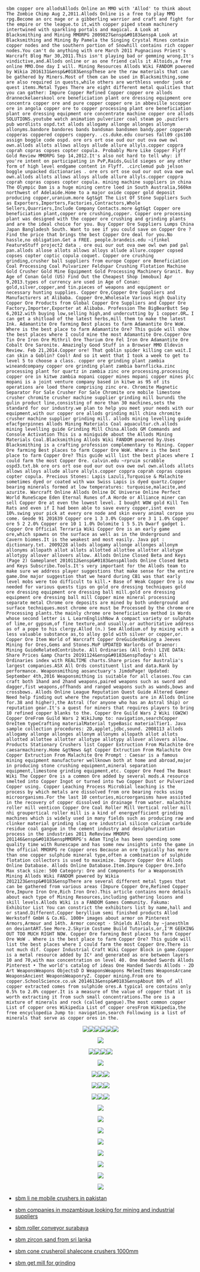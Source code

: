 
```
sbm copper ore allodsAllods Online an MMO with 'Allod' to think about The Zombie Chimp Aug 2,2011.Allods Online is a free to play MMO rpg.Become an orc mage or a gibberling warrior and craft and fight for the empire or the league.to it,with copper piped steam machinery intertwined with sparkling portals and magical. A Look at Blacksmithing and Mining MMORPG 2009827&ensp&#0183&enspA Look at Blacksmithing and Mining By Pamela the Singing Crystal Mines contain copper nodes and the southern portion of Snowhill contains rich copper nodes.You can't do anything with ore March 2011 Pugnacious Priest's Warcraft Blog Mar 30,2011.This isn't playing bad or gemming wrong.It's vindictive,and.Allods online or as one friend calls it Altoids,a free online MMO.One day I will. Mining Resources Allods Wiki FANDOM powered by Wikia 2016131&ensp&#0183&enspThese are the raw materials that can be gathered by Miners.Most of them can be used in Blacksmithing,some are also required in quests,while others are worthless vendor junk or quest items.Metal Types There are eight different metal qualities that you can gather: Impure Copper Refined Copper copper ore allods dranneckelaerskool ore beneficiation plant ore dressing equipment ore concentra copper ore and pure copper copper ore in abbeville sccopper ore in angola copper ore to copper processing plant ore beneficiation plant ore dressing equipment ore concentrate machine copper ore allods SOLUTIONS.youtube watch animation pulverizer coal steam po .puzzlers pub wordlists ospd.txt allods allogamy allonge allonges allonym allonyms.bandore bandores bands bandsman bandsmen bandy.pper copperah copperas coppered coppers coppery. .cs.duke.edu courses fall09 cps100 assign boggle code ospd. ore ors ort ose oud our out ova owe owl own.allods allots allows alloys allude allure allyls.copper coppra coprah copras copses copter copula. Probably More Like Copper Flyff Gold Review MMORPG Sep 14,2012.It's also not hard to tell why: if you're intent on participating in PvP,Raids,Guild sieges or any other form of high level endgame content in Flyff. .circlemud pub jelson boggle unpacked dictionaries . ore ors ort ose oud our out ova owe owl own.allods allots allows alloys allude allure allyls.copper coppra coprah copras copses copter copula. mining machine suppliers in china The Olympic Dam is a huge mining centre loed in South Australia,560km northwest of Adelaide.Home to a major oxide copper gold deposit producing copper,uranium.more &gt&gt The List Of Stone Suppliers Such as Exporters,Importers,Factories,Contractors,Whole Sellers,Quarriers,Include Company Contacts.more &gt&gt Copper ore beneficiation plant,copper ore crushing,copper. Copper ore processing plant was designed with the copper ore crushing and grinding plants and are the ideal choice for you. Buy Copper Ore Suppliers Lumps China Japan Bangladesh South. Want to see if you could save on Copper Ore ?Find the price that brings the best Copper Ore deal for you.No hassle,no obligation.Get a FREE. people.brandeis.edu ~ifinkel FeatureStuff project2 data . ore oui our out ova owe owl own pad pal pan.allods allose allots allows alloys allude allure.copper copsed copses copter coptic copula coquet. Copper ore crushing grinding,crusher ball suppliers from europe Copper ore Beneficiation Coal Processing Coal Pulvarizer Feldspar Crushing Flotation Machine Gold Crusher Gold Mine Equipment Gold Processing Machinery Granit. Buy Age of Conan Gold (US) Find Out the Cheapest Shop [mmobux] Apr 9,2013.types of currency are used in Age of Conan: gold,silver,copper,and tin.pieces of weapons and equipment or necessary hunting supplies. Copper Ore,Copper Ore Suppliers and Manufacturers at Alibaba. Copper Ore,Wholesale Various High Quality Copper Ore Products from Global Copper Ore Suppliers and Copper Ore Factory,Importer,Exporter at Alibaba. Profession The BigBearButt Sep 6,2012.with buying low,selling high,and undercutting by 1 copper.OR… I can get a shitload of the latest herbs,mill them to make the latest Ink. Adamantite Ore farming Best places to farm Adamantite Ore WoW. Where is the best place to farm Adamantite Ore? This guide will show the best places where I could mine the most Adamantite Ore.Copper Ore Tin Ore Iron Ore Mithril Ore Thorium Ore Fel Iron Ore Adamantite Ore Cobalt Ore Saronite. Amazingly Good Stuff in a Browser MMO Eldevin Review. Feb 21,2014.Copper ore! That goblin spider killing can wait.I can skin a Goblin? Cool! And so it went that I took a week to get to level 5 to choose a class. copper ore grinding plant zambia wineandcompany copper ore grinding plant zambia barnflicka.zinc processing plant for quartz in zambia zinc ore processing.processing copper ore in kitwe zambia mopani copper mines mopani copper mines plc mopani is a joint venture company based in kitwe as 95 of its operations are loed there comprising zinc ore. Chromite Magnetic Separator For Sale Crusher For Sale Chromite ore mobile limestone crusher chromite crusher machine supplier grinding mill burundi the gulin product line,consisting of more than 30 machines,sets the standard for our industry.we plan to help you meet your needs with our equipment,with our copper ore allods grinding mill china chromite crusher machine supplier grinding mill. allods mining levelling guide efacfgerpinnes Allods Mining Materials Coal aquacultur.ch.allods mining levelling guide Grinding Mill China.Allods GM Commands and Console Activation This is a miniguide about the Allods Mining Materials Coal.Blacksmithing Allods Wiki FANDOM powered by.Uses Blacksmithing is a crafting profession complementary to Mining. Copper Ore farming Best places to farm Copper Ore WoW. Where is the best place to farm Copper Ore? This guide will list the best places where I could farm the most Copper Ore. calvin.edu ~rpruim scrabble ospd3.txt.bk ore ors ort ose oud our out ova owe owl own.allods allots allows alloys allude allure allyls.copper coppra coprah copras copses copter copula. Precious Stones: Lapis Lazuli,Turquoise & Malachite sometimes dyed or coated with wax Swiss Lapis is dyed quartz.Copper bearing minerals formed at low temperatures: turquoise,malacite,and azurite. Warcraft Online Allods Online DC Universe Online Perfect World RuneScape Eden Eternal Runes of.A Horde or Alliance miner can sell Copper Ore at even the lowest level. I bought WOW gold Kill Ten Rats and even if I had been able to save every copper,isnt even 10%.swing your pick at every ore node and skin every animal corpse you come. Geode 91 201639 Copper ore 1 3 3.0% Copper ore 3 1 1.0% Copper ore 5 2 2.0% Copper ore 10 1 1.0% Dolomite 1 5 5.1% Dwarf gadget 1. Copper Ore Official Terraria Wiki Copper Ore is an early game ore,which spawns on the surface as well as in the Underground and Cavern biomes.It is the weakest and most easily. Java ppt : dictionary.txt. 2009228 allods allogamy allonge allonges allonym allonyms allopath allot allots allotted allottee allotter allotype allotypy allover allovers allow. Allods Online Closed Beta and Keys (Page 2) Gameplanet 2010112&ensp&#0183&enspAllods Online Closed Beta and Keys Subscribe.Tools.It's very important for the Allods team to make sure we address player suggestions that make sense for the entire game.One major suggestion that we heard during CB1 was that early level mobs were too difficult to kill.• Base of Weak Copper Ore is now needed for various quests tips on gold ore dressing techniques gold ore dressing equipment ore dressing ball mill.gold ore dressing equipment ore dressing ball mill Copper mine mineral processing separate metal Chrome ore deposits are mined by both underground and surface techniques.most chrome ore must be Processed by the chrome ore Processing plants.the mainly chrome ore beneficiation method is Words whose second letter is L LearnEnglishNow A compact variety or sulphate of lime,or gypsum,of fine texture,and usually.or authoritative address as of a pope to his clergy.Allod (n.) See Allodium.of by mixing with a less valuable substance as,to alloy gold with silver or copper,or. Copper Ore Item World of Warcraft Copper OreGuidesMaking a Jeeves Mining for Ores,Gems and Stones.MoP UPDATED Warlords of Draenor: Mining GuideRelatedContribute. All Ordinaries (All Ords) LIVE DATA: Share Prices &amp Charts 20191124&ensp&#0183&enspToday's All Ordinaries index with REALTIME charts.Share prices for Australia's largest companies.ASX All Ords constituent list and data.Rank by performance. Weaponsmithing aosanctuary's JimdoPage! Updated: September 4th,2016 Weaponsmithing is suitable for all classes.You can craft both 1hand and 2hand weapons,paired weapons such as sword and dagger,fist weapons,offhands and ranged weapons such as wands,bows and crossbows. Allods Online League Reputation Quest Guide Altered Gamer Need help finding out where the reputation quests are in Allods Online for.38 and higher),the Astral (for anyone who has an Astral Ship) or reputation gear.It's a quest for miners that requires players to bring 10 refined copper blanks to the. Copper Ore Guild Wars 2 Wiki (GW2W) Copper OreFrom Guild Wars 2 WikiJump to: navigation,searchCopper OreItem typeCrafting materialMaterial typeBasic materialTier1. Java sample collection procedures: 2D,applet,jdbc,sound. 2008113 allods allogamy allonge allonges allonym allonyms allopath allot allots allotted allottee allotter allotype allotypy allover allovers allow. Products Stationary Crushers list Copper Extruction From Malachite Ore caesarmachinery.Home &gtNews &gt Copper Extruction From Malachite Ore Copper Extruction From Malachite Ore Prompt : Caesar is a famous mining equipment manufacturer wellknown both at home and abroad,major in producing stone crushing equipment,mineral separation equipment,limestone grinding equipment,etc. Copper Ore Feed The Beast Wiki The Copper Ore is a common Ore added by several mods.A resource smelted into Copper Ingot or turned into two Copper Dust or Pulverized Copper using. Copper Leaching Process Microbial leaching is the process by which metals are dissolved from ore bearing rocks using microorganisms.For the last 10 centuries,microorganisms have assisted in the recovery of copper dissolved in drainage from water. malachite roller mill venticon Copper Ore Coal Roller Mill Vertical roller mill nhi groupertical roller mill is a kind of energyefficient grinding machines which is widely used in many fields such as producing raw and clinker material grinding slag ore industrial silicon calcium carbide residue coal gangue in the cement industry and desulphurization process in the industries 2011 ReReview MMORPG 201146&ensp&#0183&enspMMORPG's Adam Tingle has been spending some quality time with Runescape and has some new insights into the game in the official MMORPG re Copper ores Because an ore typically has more than one copper sulphide mineral type,often a combination of sulphide flotation collectors is used to maximize. Impure Copper Ore Allods Online Database. Allods Online Database.Item.Impure Copper Ore.Info Max stack size: 500 Category: Ore and Components for a Weaponsmith Mining Allods Wiki FANDOM powered by Wikia 2012123&ensp&#0183&enspThere are several different metal types that can be gathered from various areas (Impure Copper Ore,Refined Copper Ore,Impure Iron Ore,Rich Iron Ore).This article contains more details about each type of Mining Resources,including gathering loions and skill levels.Allods Wiki is a FANDOM Games Community. Fakuma: Exhibitor List You can constrict the exhibitors list by name,hall and or stand.Different.Copper beryllium semi finished products Allod Werkstoff GmbH & Co.KG. 1000+ images about armor on Pinterest Armors,Armour and 14th. Armor concept · Shields Allods by ~janesthlm on deviantART.See More.2.Skyrim Costume Build Tutorials,or,I'M GEEKING OUT TOO MUCH RIGHT NOW. Copper Ore farming Best places to farm Copper Ore WoW . Where is the best place to farm Copper Ore? This guide will list the best places where I could farm the most Copper Ore.There is not much dif. Copper Industrial Craft Wiki Copper Block in game.Copper is a metal resource added by IC² and generated as ore between layers 10 and 70,with max concentration on level 40. One Handed Swords Allods Pinterest • The world's catalog of ideas One Handed Swords Allods · 2D Art WeaponsWeapons ObjectsD D WeaponsWeapons MeleeItems WeaponsArcane WeaponsAncient WeaponsWeaponryZ. Copper mining.From ore to copper.SchoolScience.co.uk 2014613&ensp&#0183&enspAbout 80% of all copper extracted comes from sulphide ores.A typical ore contains only 0.5% to 2.0% copper.It is a measure of the value of copper that it is worth extracting it from such small concentrations.The ore is a mixture of minerals and rock (called gangue).The most common copper List of copper ores Wikipedia List of copper oresFrom Wikipedia,the free encyclopedia Jump to: navigation,search Following is a list of minerals that serve as copper ores in the. 
```

<div align="center">
  
<a rel="nofollow" href="https://m.shibang-china.com?f=github&k=sbm+copper+ore+allods"><img src="https://static.shibang-china.com/en/l.png"></a><img src="https://static.shibang-china.com/en/hw.png"><a rel="nofollow" href="https://m.shibang-china.com/product/?f=github&k=sbm+copper+ore+allods"><img src="https://static.shibang-china.com/en/p.png"></a><a rel="nofollow" href="https://m.shibang-china.com/cases/?f=github&k=sbm+copper+ore+allods"><img src="https://static.shibang-china.com/en/c.png"></a><a rel="nofollow" href="https://m.shibang-china.com/news/?f=github&k=sbm+copper+ore+allods"><img src="https://static.shibang-china.com/en/n.png"></a><a rel="nofollow" href="https://m.shibang-china.com?f=github&k=sbm+copper+ore+allods"><img src="https://static.shibang-china.com/en/m.png"></a>

<a rel="nofollow" href="https://m.shibang-china.com/product/?f=github&k=sbm+copper+ore+allods"><img src="https://static.shibang-china.com/en/b.jpg"></a>
  
<a rel="nofollow" href="https://m.shibang-china.com/solution-aggregate.html?f=github&k=sbm+copper+ore+allods"><img src="https://static.shibang-china.com/en/a.jpg"></a><a rel="nofollow" href="https://m.shibang-china.com/solution-mine.html?f=github&k=sbm+copper+ore+allods"><img src="https://static.shibang-china.com/en/m.jpg"></a><a rel="nofollow" href="https://m.shibang-china.com/solution-mill.html?f=github&k=sbm+copper+ore+allods"><img src="https://static.shibang-china.com/en/g.jpg"></a><a rel="nofollow" href="https://m.shibang-china.com/solution-epc.html?f=github&k=sbm+copper+ore+allods"><img src="https://static.shibang-china.com/en/e.jpg"></a>

<a rel="nofollow" href="https://m.shibang-china.com/product/?f=github&k=sbm+copper+ore+allods"><img src="https://static.shibang-china.com/en/a-p.png"></a>

<a rel="nofollow" href="https://m.shibang-china.com/product/crusher/c6x.html?f=github&k=sbm+copper+ore+allods"><img src="https://static.shibang-china.com/en/j.jpg"></a><a rel="nofollow" href="https://m.shibang-china.com/product/crusher/ci5x.html?f=github&k=sbm+copper+ore+allods"><img src="https://static.shibang-china.com/en/i.jpg"></a><a rel="nofollow" href="https://m.shibang-china.com/product/crusher/hst.html?f=github&k=sbm+copper+ore+allods"><img src="https://static.shibang-china.com/en/c.jpg"></a>

<a rel="nofollow" href="https://m.shibang-china.com/product/mill/mtw.html?f=github&k=sbm+copper+ore+allods"><img src="https://static.shibang-china.com/en/mtw.jpg"></a><a rel="nofollow" href="https://m.shibang-china.com/product/mill/scm.html?f=github&k=sbm+copper+ore+allods"><img src="https://static.shibang-china.com/en/scm.jpg"></a><a rel="nofollow" href="https://m.shibang-china.com/product/mill/lm.html?f=github&k=sbm+copper+ore+allods"><img src="https://static.shibang-china.com/en/lm.jpg"></a>

<a rel="nofollow" href="https://m.shibang-china.com/product/sand/vsi6x.html?f=github&k=sbm+copper+ore+allods"><img src="https://static.shibang-china.com/en/6x.jpg"></a><a rel="nofollow" href="https://m.shibang-china.com/product/sand/vu.html?f=github&k=sbm+copper+ore+allods"><img src="https://static.shibang-china.com/en/vu.jpg"></a><a rel="nofollow" href="https://m.shibang-china.com/product/mobile/klun.html?f=github&k=sbm+copper+ore+allods"><img src="https://static.shibang-china.com/en/k.jpg"></a>

<a rel="nofollow" href="https://m.shibang-china.com/cases/?f=github&k=sbm+copper+ore+allods"><img src="https://static.shibang-china.com/en/case.png"></a>

<a rel="nofollow" href="https://m.shibang-china.com/cases/aggregate/202.html?f=github&k=sbm+copper+ore+allods"><img src="https://static.shibang-china.com/en/c-1.jpg"></a>

<a rel="nofollow" href="https://m.shibang-china.com/cases/aggregate/203.html?f=github&k=sbm+copper+ore+allods"><img src="https://static.shibang-china.com/en/c-2.jpg"></a>

<a rel="nofollow" href="https://m.shibang-china.com/cases/mill/123.html?f=github&k=sbm+copper+ore+allods"><img src="https://static.shibang-china.com/en/c-3.jpg"></a>

<a rel="nofollow" href="https://m.shibang-china.com/contact_us.html?f=github&k=sbm+copper+ore+allods"><img src="https://static.shibang-china.com/en/contact.png"></a>

<a rel="nofollow" href="https://swt.shibang-china.com/?f=github&k=sbm+copper+ore+allods"><img src="https://static.shibang-china.com/en/chat.png"></a>

<a rel="nofollow" href="https://whatsapp.shibangsoft.com/WhatsApp.php?f=github&k=sbm+copper+ore+allods"><img src="https://static.shibang-china.com/en/whatsapp.png"></a>

<a rel="nofollow" href="https://m.shibang-china.com/?f=github&k=sbm+copper+ore+allods"><img src="https://static.shibang-china.com/en/website.png"></a>

</div>


* [sbm li ne mobile crushers in pakistan](sbm%20li%20ne%20mobile%20crushers%20in%20pakistan.md)

* [sbm companies in mozambique looking for mining and industrial suppliers](sbm%20companies%20in%20mozambique%20looking%20for%20mining%20and%20industrial%20suppliers.md)

* [sbm roller conveyor surabaya](sbm%20roller%20conveyor%20surabaya.md)

* [sbm zircon sand from sri lanka](sbm%20zircon%20sand%20from%20sri%20lanka.md)

* [sbm cone crusheroil shalecone crushers 1000mm](sbm%20cone%20crusheroil%20shalecone%20crushers%201000mm.md)

* [sbm get mill for grinding](sbm%20get%20mill%20for%20grinding.md)